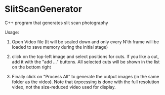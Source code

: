# SlitScanGenerator
C++ program that generates slit scan photography 

Usage:

1. Open Video file (It will be scaled down and only every N'th frame will be loaded to save memory during the initial stage)

2. click on the top-left image and select positions for cuts. If you like a cut, add it with the "add ..." buttons. All selected cuts will be shown in the list on the bottom right

3. Finally click on "Process All" to generate the output images (in the same folder as the video). Note that ürpcessing is done with the full resolution video, not the size-reduced video used for display.
